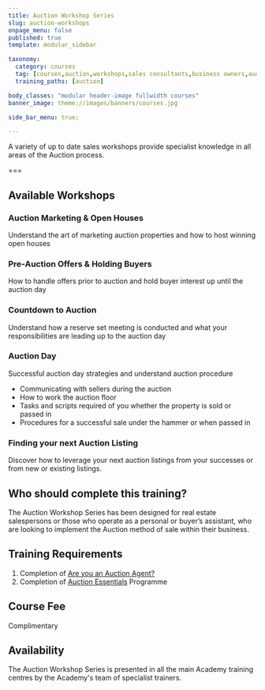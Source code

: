 ```yaml
---
title: Auction Workshop Series
slug: auction-workshops
onpage_menu: false
published: true
template: modular_sidebar

taxonomy:
  category: courses
  tag: [courses,auction,workshops,sales consultants,business owners,auctioneer,managers]
  training_paths: [auction]

body_classes: "modular header-image fullwidth courses"
banner_image: theme://images/banners/courses.jpg

side_bar_menu: true;

---
```


A variety of up to date sales workshops provide specialist knowledge in all areas of the Auction process.

===

## Available Workshops

### Auction Marketing & Open Houses
Understand the art of marketing auction properties and how to host winning open houses

### Pre-Auction Offers & Holding Buyers
How to handle offers prior to auction and hold buyer interest up until the auction day

### Countdown to Auction
Understand how a reserve set meeting is conducted and what your responsibilities are leading up to the auction day

### Auction Day
Successful auction day strategies and understand auction procedure
-	Communicating with sellers during the auction
-	How to work the auction floor
-	Tasks and scripts required of you whether the property is sold or passed in
-	Procedures for a successful sale under the hammer or when passed in

### Finding your next Auction Listing
Discover how to leverage your next auction listings from your successes or from new or existing listings.

## Who should complete this training?
The Auction Workshop Series has been designed for real estate salespersons or those who operate as a personal or buyer’s assistant, who are looking to implement the Auction method of sale within their business.

## Training Requirements
1. Completion of [Are you an Auction Agent?](/courses/auction/auction-agent)
2. Completion of [Auction Essentials](/courses/auction/auction-essentials) Programme

## Course Fee
Complimentary 

## Availability
The Auction Workshop Series is presented in all the main Academy training centres by the Academy's team of specialist trainers.
